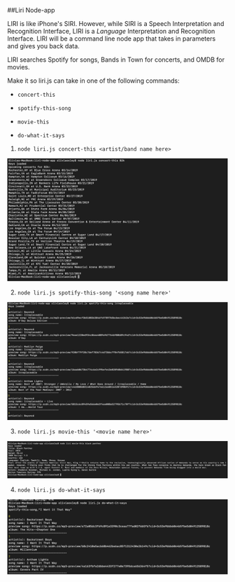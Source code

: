 ##Liri Node-app

LIRI is like iPhone's SIRI. However, while SIRI is a Speech Interpretation and Recognition Interface, LIRI is a _Language_ Interpretation and Recognition Interface. LIRI will be a command line node app that takes in parameters and gives you back data.

LIRI searches Spotify for songs, Bands in Town for concerts, and OMDB for movies.


 Make it so liri.js can take in one of the following commands:

   * `concert-this`

   * `spotify-this-song`

   * `movie-this`

   * `do-what-it-says`


1. `node liri.js concert-this <artist/band name here>`

![Screenshot](images/concert-this.png) 

2. `node liri.js spotify-this-song '<song name here>'`

![Screenshot](images/spotify-this.png) 

3. `node liri.js movie-this '<movie name here>'`

![Screenshot](images/movie-this.png) 

4. `node liri.js do-what-it-says`

![Screenshot](images/do-what.png) 
